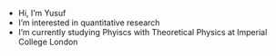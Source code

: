- Hi, I’m Yusuf
- I’m interested in quantitative research
- I’m currently studying Phyiscs with Theoretical Physics at Imperial College London


<!---
yusufmspahi/yusufmspahi is a ✨ special ✨ repository because its `README.md` (this file) appears on your GitHub profile.
You can click the Preview link to take a look at your changes.
--->
